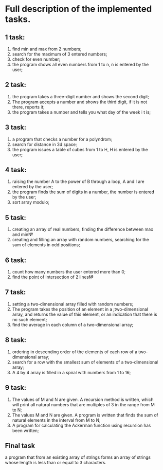 # Full description of the implemented tasks.  
## **1 task:**

1. find min and max from 2 numbers;
2. search for the maximum of 3 entered numbers;
3. check for even number;
4. the program shows all even numbers from 1 to n, n is entered  by the user;

## **2 task:**
1. the program takes a three-digit number and shows the second digit;
2. The program accepts a number and shows the third digit, if   it  is not there, reports it;
3. the program takes a number and tells you what day of the week i t is;
## **3 task:**
1. a program that checks a number for a polyndrom;
2. search for distance in 3d space;
3. the program issues a table of cubes from 1 to H, H is entered by the user;
## **4 task:**
1. raising the number A to the power of B through a loop, A and I are entered by the user;
2. the program finds the sum of digits in a number, the number is entered by the user;
3. sort array modulo;
## **5 task:**
1. creating an array of real numbers, finding the difference between max and min№
2. creating and filling an array with random numbers, searching for the sum of elements in odd positions;
## **6 task:**
1. count how many numbers the user entered more than 0;
2. find the point of intersection of 2 lines№
## **7 task:**
1. setting a two-dimensional array filled with random numbers;
2. The program takes the position of an element in a ;two-dimensional array, and returns the value of this element, or an indication that there is no such element;
3. find the average in each column of a two-dimensional array;
## **8 task:**
1. ordering in descending order of the elements of each row of a two-dimensional array;
2. search for a row with the smallest sum of elements of a two-dimensional array;
3. A 4 by 4 array is filled in a spiral with numbers from 1 to 16;
## **9 task:**
1. The values of M and N are given. A recursion method is written,
which will print all natural numbers that are multiples of 3 in the range from M to N;
2. The values M and N are given. A program is written that finds the sum of natural elements in the interval from M to N;
3. A program for calculating the Ackerman function using recursion has been written;
## **Final task**
a program that from an existing array of strings forms an array of strings whose length is less than or equal to 3 characters.
